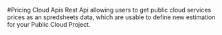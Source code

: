 #Pricing Cloud Apis
Rest Api allowing users to get public cloud services prices as an spredsheets data, 
which are usable to define new estimation for your Public Cloud Project.
